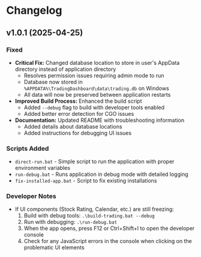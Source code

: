 # Changelog

## v1.0.1 (2025-04-25)

### Fixed
- **Critical Fix:** Changed database location to store in user's AppData directory instead of application directory
  - Resolves permission issues requiring admin mode to run
  - Database now stored in `%APPDATA%\TradingDashboard\data\trading.db` on Windows
  - All data will now be preserved between application restarts
- **Improved Build Process:** Enhanced the build script
  - Added `--debug` flag to build with developer tools enabled
  - Added better error detection for CGO issues
- **Documentation:** Updated README with troubleshooting information
  - Added details about database locations
  - Added instructions for debugging UI issues

### Scripts Added
- `direct-run.bat` - Simple script to run the application with proper environment variables
- `run-debug.bat` - Runs application in debug mode with detailed logging
- `fix-installed-app.bat` - Script to fix existing installations

### Developer Notes
- If UI components (Stock Rating, Calendar, etc.) are still freezing:
  1. Build with debug tools: `.\build-trading.bat --debug`
  2. Run with debugging: `.\run-debug.bat`
  3. When the app opens, press F12 or Ctrl+Shift+I to open the developer console
  4. Check for any JavaScript errors in the console when clicking on the problematic UI elements 
